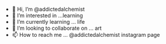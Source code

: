 - 👋 Hi, I’m @addictedalchemist
- 👀 I’m interested in ...learning
- 🌱 I’m currently learning ... life
- 💞️ I’m looking to collaborate on ... art
- 📫 How to reach me ... @addictedalchemist instagram page

<!---
addictedalchemist/addictedalchemist is a ✨ special ✨ repository because its `README.md` (this file) appears on your GitHub profile.
You can click the Preview link to take a look at your changes.
--->
